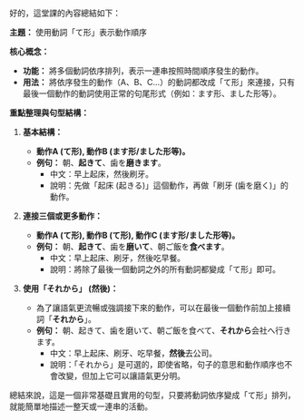 </br>

好的，這堂課的內容總結如下：

**主題：** 使用動詞「て形」表示動作順序

**核心概念：**
*   **功能：** 將多個動詞依序排列，表示一連串按照時間順序發生的動作。
*   **用法：** 將依序發生的動作（A、B、C...）的動詞都改成「て形」來連接，只有最後一個動作的動詞使用正常的句尾形式（例如：ます形、ました形等）。

**重點整理與句型結構：**

1.  **基本結構：**
    *   **動作A (て形), 動作B (ます形/ました形等)。**
    *   **例句：** 朝、**起きて**、歯を**磨きます**。
        *   中文：早上起床，然後刷牙。
        *   說明：先做「起床 (起きる)」這個動作，再做「刷牙 (歯を磨く)」的動作。

2.  **連接三個或更多動作：**
    *   **動作A (て形), 動作B (て形), 動作C (ます形/ました形等)。**
    *   **例句：** 朝、**起きて**、歯を**磨いて**、朝ご飯を**食べます**。
        *   中文：早上起床、刷牙，然後吃早餐。
        *   說明：將除了最後一個動詞之外的所有動詞都變成「て形」即可。

3.  **使用「それから」 (然後)：**
    *   為了讓語氣更流暢或強調接下來的動作，可以在最後一個動作前加上接續詞「**それから**」。
    *   **例句：** 朝、起きて、歯を磨いて、朝ご飯を食べて、**それから**会社へ行きます。
        *   中文：早上起床、刷牙、吃早餐，**然後**去公司。
        *   說明：「それから」是可選的，即使省略，句子的意思和動作順序也不會改變，但加上它可以讓語氣更分明。

總結來說，這是一個非常基礎且實用的句型，只要將動詞依序變成「て形」排列，就能簡單地描述一整天或一連串的活動。
</br>
